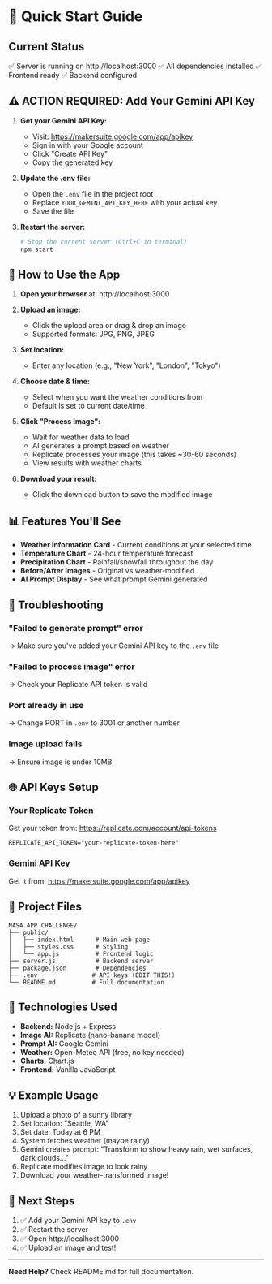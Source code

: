 # 🚀 Quick Start Guide

## Current Status

✅ Server is running on http://localhost:3000
✅ All dependencies installed
✅ Frontend ready
✅ Backend configured

## ⚠️ ACTION REQUIRED: Add Your Gemini API Key

1. **Get your Gemini API Key:**

   - Visit: https://makersuite.google.com/app/apikey
   - Sign in with your Google account
   - Click "Create API Key"
   - Copy the generated key

2. **Update the .env file:**

   - Open the `.env` file in the project root
   - Replace `YOUR_GEMINI_API_KEY_HERE` with your actual key
   - Save the file

3. **Restart the server:**
   ```bash
   # Stop the current server (Ctrl+C in terminal)
   npm start
   ```

## 🎯 How to Use the App

1. **Open your browser** at: http://localhost:3000

2. **Upload an image:**

   - Click the upload area or drag & drop an image
   - Supported formats: JPG, PNG, JPEG

3. **Set location:**

   - Enter any location (e.g., "New York", "London", "Tokyo")

4. **Choose date & time:**

   - Select when you want the weather conditions from
   - Default is set to current date/time

5. **Click "Process Image":**

   - Wait for weather data to load
   - AI generates a prompt based on weather
   - Replicate processes your image (this takes ~30-60 seconds)
   - View results with weather charts

6. **Download your result:**
   - Click the download button to save the modified image

## 📊 Features You'll See

- **Weather Information Card** - Current conditions at your selected time
- **Temperature Chart** - 24-hour temperature forecast
- **Precipitation Chart** - Rainfall/snowfall throughout the day
- **Before/After Images** - Original vs weather-modified
- **AI Prompt Display** - See what prompt Gemini generated

## 🔧 Troubleshooting

### "Failed to generate prompt" error

→ Make sure you've added your Gemini API key to the `.env` file

### "Failed to process image" error

→ Check your Replicate API token is valid

### Port already in use

→ Change PORT in `.env` to 3001 or another number

### Image upload fails

→ Ensure image is under 10MB

## 🌐 API Keys Setup

### Your Replicate Token

Get your token from: https://replicate.com/account/api-tokens

```
REPLICATE_API_TOKEN="your-replicate-token-here"
```

### Gemini API Key

Get it from: https://makersuite.google.com/app/apikey

## 📁 Project Files

```
NASA APP CHALLENGE/
├── public/
│   ├── index.html      # Main web page
│   ├── styles.css      # Styling
│   └── app.js          # Frontend logic
├── server.js           # Backend server
├── package.json        # Dependencies
├── .env               # API keys (EDIT THIS!)
└── README.md          # Full documentation
```

## 🎨 Technologies Used

- **Backend:** Node.js + Express
- **Image AI:** Replicate (nano-banana model)
- **Prompt AI:** Google Gemini
- **Weather:** Open-Meteo API (free, no key needed)
- **Charts:** Chart.js
- **Frontend:** Vanilla JavaScript

## 💡 Example Usage

1. Upload a photo of a sunny library
2. Set location: "Seattle, WA"
3. Set date: Today at 6 PM
4. System fetches weather (maybe rainy)
5. Gemini creates prompt: "Transform to show heavy rain, wet surfaces, dark clouds..."
6. Replicate modifies image to look rainy
7. Download your weather-transformed image!

## 🎯 Next Steps

1. ✅ Add your Gemini API key to `.env`
2. ✅ Restart the server
3. ✅ Open http://localhost:3000
4. ✅ Upload an image and test!

---

**Need Help?** Check README.md for full documentation.
